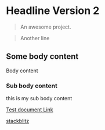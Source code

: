# Headline Version 2

> An awesome project.

>Another line

## Some body content

Body content

### Sub body content

this is my sub body content

[Test document Link](/Components/v2/Test.md)


[stackblitz](https://stackblitz.com/edit/mat-buttons?embed=1 ':include :type=iframe width=100% height=700px')